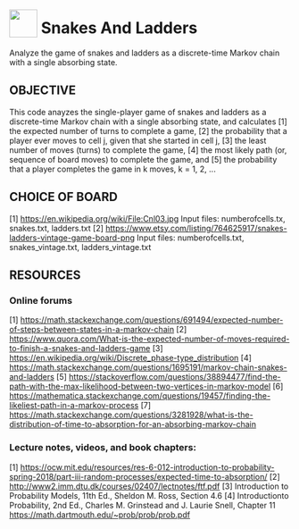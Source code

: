 
# <img src="https://raw.githack.com/FortAwesome/Font-Awesome/master/svgs/solid/broadcast-tower.svg" card_color="#222222" width="50" height="50" style="vertical-align:bottom"/> Snakes And Ladders
Analyze the game of snakes and ladders as a discrete-time Markov chain with a single absorbing state.


## OBJECTIVE
This code anayzes the single-player game of snakes and ladders as a
discrete-time Markov chain with a single absorbing state, and calculates
[1] the expected number of turns to complete a game,
[2] the probability that a player ever moves to cell j, given that she started
    in cell j,
[3] the least number of moves (turns) to complete the game,
[4] the most likely path (or, sequence of board moves) to complete the game, and
[5] the probability that a player completes the game in k moves, k = 1, 2, ...

## CHOICE OF BOARD
[1] https://en.wikipedia.org/wiki/File:Cnl03.jpg
Input files: numberofcells.tx, snakes.txt, ladders.txt
[2] https://www.etsy.com/listing/764625917/snakes-ladders-vintage-game-board-png
Input files: numberofcells.txt, snakes_vintage.txt, ladders_vintage.txt

## RESOURCES
### Online forums
[1] https://math.stackexchange.com/questions/691494/expected-number-of-steps-between-states-in-a-markov-chain
[2] https://www.quora.com/What-is-the-expected-number-of-moves-required-to-finish-a-snakes-and-ladders-game
[3] https://en.wikipedia.org/wiki/Discrete_phase-type_distribution
[4] https://math.stackexchange.com/questions/1695191/markov-chain-snakes-and-ladders
[5] https://stackoverflow.com/questions/38894477/find-the-path-with-the-max-likelihood-between-two-vertices-in-markov-model
[6] https://mathematica.stackexchange.com/questions/19457/finding-the-likeliest-path-in-a-markov-process
[7] https://math.stackexchange.com/questions/3281928/what-is-the-distribution-of-time-to-absorption-for-an-absorbing-markov-chain

### Lecture notes, videos, and book chapters:
[1] https://ocw.mit.edu/resources/res-6-012-introduction-to-probability-spring-2018/part-iii-random-processes/expected-time-to-absorption/
[2] http://www2.imm.dtu.dk/courses/02407/lectnotes/ftf.pdf
[3] Introduction to Probability Models, 11th Ed., Sheldon M. Ross, Section 4.6
[4] Introductionto Probability, 2nd Ed., Charles M. Grinstead and J. Laurie Snell, Chapter 11
    https://math.dartmouth.edu/~prob/prob/prob.pdf

